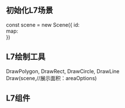 ## 初始化L7场景
const scene = new Scene({
    id:\
    map:\
})

## L7绘制工具
 DrawPolygon, DrawRect, DrawCircle, DrawLine\
 Draw(scene,//展示面积：areaOptions)

 ## L7组件
 